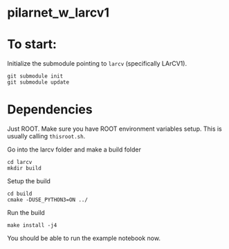 # pilarnet_w_larcv1

# To start:

Initialize the submodule pointing to `larcv` (specifically LArCV1).

    git submodule init
    git submodule update


# Dependencies

Just ROOT. Make sure you have ROOT environment variables setup. This is usually calling `thisroot.sh`.

Go into the larcv folder and make a build folder

    cd larcv
    mkdir build

Setup the build

    cd build
    cmake -DUSE_PYTHON3=ON ../

Run the build

    make install -j4

You should be able to run the example notebook now.